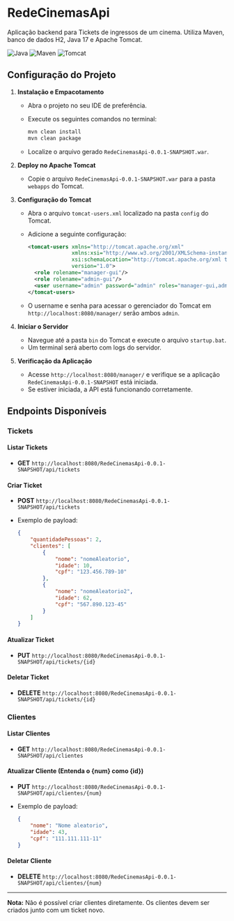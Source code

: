 # RedeCinemasApi

Aplicação backend para Tickets de ingressos de um cinema. Utiliza Maven, banco de dados H2, Java 17 e Apache Tomcat.

![Java](https://img.shields.io/badge/Java-17-blue)
![Maven](https://img.shields.io/badge/Maven-3.9.9-blue)
![Tomcat](https://img.shields.io/badge/Tomcat-10.1.39-yellow)

## Configuração do Projeto

1. **Instalação e Empacotamento**
   - Abra o projeto no seu IDE de preferência.
   - Execute os seguintes comandos no terminal:

     ```sh
     mvn clean install
     mvn clean package
     ```

   - Localize o arquivo gerado `RedeCinemasApi-0.0.1-SNAPSHOT.war`.

2. **Deploy no Apache Tomcat**
   - Copie o arquivo `RedeCinemasApi-0.0.1-SNAPSHOT.war` para a pasta `webapps` do Tomcat.

3. **Configuração do Tomcat**
   - Abra o arquivo `tomcat-users.xml` localizado na pasta `config` do Tomcat.
   - Adicione a seguinte configuração:

     ```xml
     <tomcat-users xmlns="http://tomcat.apache.org/xml"
                   xmlns:xsi="http://www.w3.org/2001/XMLSchema-instance"
                   xsi:schemaLocation="http://tomcat.apache.org/xml tomcat-users.xsd"
                   version="1.0">
       <role rolename="manager-gui"/>
       <role rolename="admin-gui"/>
       <user username="admin" password="admin" roles="manager-gui,admin-gui"/>
     </tomcat-users>
     ```

   - O username e senha para acessar o gerenciador do Tomcat em `http://localhost:8080/manager/` serão ambos `admin`.

4. **Iniciar o Servidor**
   - Navegue até a pasta `bin` do Tomcat e execute o arquivo `startup.bat`.
   - Um terminal será aberto com logs do servidor.

5. **Verificação da Aplicação**
   - Acesse `http://localhost:8080/manager/` e verifique se a aplicação `RedeCinemasApi-0.0.1-SNAPSHOT` está iniciada.
   - Se estiver iniciada, a API está funcionando corretamente.

## Endpoints Disponíveis

### Tickets

#### Listar Tickets
- **GET** `http://localhost:8080/RedeCinemasApi-0.0.1-SNAPSHOT/api/tickets`

#### Criar Ticket
- **POST** `http://localhost:8080/RedeCinemasApi-0.0.1-SNAPSHOT/api/tickets`
- Exemplo de payload:

  ```json
  {
      "quantidadePessoas": 2,
      "clientes": [
          {
              "nome": "nomeAleatorio",
              "idade": 10,
              "cpf": "123.456.789-10"
          },
          {
              "nome": "nomeAleatorio2",
              "idade": 62,
              "cpf": "567.890.123-45"
          }
      ]
  }
  ```

#### Atualizar Ticket
- **PUT** `http://localhost:8080/RedeCinemasApi-0.0.1-SNAPSHOT/api/tickets/{id}`

#### Deletar Ticket
- **DELETE** `http://localhost:8080/RedeCinemasApi-0.0.1-SNAPSHOT/api/tickets/{id}`

### Clientes

#### Listar Clientes
- **GET** `http://localhost:8080/RedeCinemasApi-0.0.1-SNAPSHOT/api/clientes`

#### Atualizar Cliente (Entenda o {num} como {id})
- **PUT** `http://localhost:8080/RedeCinemasApi-0.0.1-SNAPSHOT/api/clientes/{num}`
- Exemplo de payload:

  ```json
  {
      "nome": "Nome aleatorio",
      "idade": 43,
      "cpf": "111.111.111-11"
  }
  ```

#### Deletar Cliente
- **DELETE** `http://localhost:8080/RedeCinemasApi-0.0.1-SNAPSHOT/api/clientes/{num}`

---

**Nota:** Não é possível criar clientes diretamente. Os clientes devem ser criados junto com um ticket novo.
